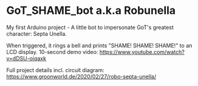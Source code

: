 # GoT_SHAME_bot a.k.a Robunella

My first Arduino project - A little bot to impersonate GoT's greatest character: Septa Unella. 

When triggered, it rings a bell and prints "SHAME! SHAME! SHAME!" to an LCD display.
10-second demo video: https://www.youtube.com/watch?v=dDSU-oiqaxk

Full project details incl. circuit diagram:
https://www.groonworld.de/2020/02/27/robo-septa-unella/
